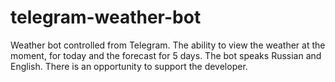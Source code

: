 # telegram-weather-bot
Weather bot controlled from Telegram. The ability to view the weather at the moment, for today and the forecast for 5 days. The bot speaks Russian and English. There is an opportunity to support the developer.
